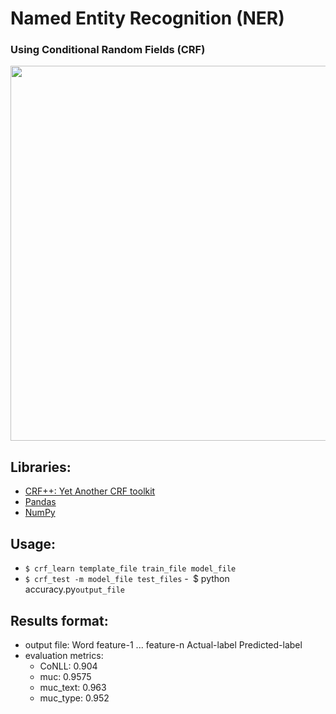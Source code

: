 # Named Entity Recognition (NER)
### Using Conditional Random Fields (CRF)

<img src="http://blog.paralleldots.com/wp-content/uploads/2017/09/Named-entity-recognition-Paralleldots.jpg" width=600>

## Libraries:
-  <a href="https://taku910.github.io/crfpp/">CRF++: Yet Another CRF toolkit</a>
-  <a href="https://pandas.pydata.org/">Pandas</a>
-  <a href="http://www.numpy.org/"> NumPy</a>

## Usage:
-  `$ crf_learn template_file train_file model_file`
-  `$ crf_test -m model_file test_files`
-` `$ python accuracy.py`output_file`

## Results format:
-  output file: Word feature-1 ... feature-n Actual-label Predicted-label
-  evaluation metrics:
    - CoNLL:		0.904
    - muc:		0.9575
    - muc_text:	0.963
    - muc_type:	0.952
